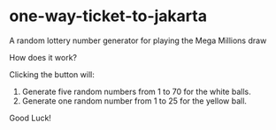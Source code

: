 # one-way-ticket-to-jakarta
A random lottery number generator for playing the Mega Millions draw

How does it work?

Clicking the button will:
1) Generate five random numbers from 1 to 70 for the white balls.
2) Generate one random number from 1 to 25 for the yellow ball.

Good Luck!

